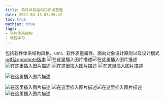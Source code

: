 ```yaml
---
title: 软件体系结构知识点整理
date: 2021-04-13 08:39:47
toc: true
mathjax: true
tags:
- 软件体系结构
- 课程学习
---
```


包括软件体系结构风格、uml、软件质量属性、面向对象设计原则以及设计模式
[pdf及goodnote版本](https://download.csdn.net/download/weixin_45668903/16649227?spm=1001.2014.3001.5501)
![在这里插入图片描述](https://raw.githubusercontent.com/buttering/EasyBlogs/master/asset/pictures/e879f3b12191b596993886eefc10c94b/3d4b3babcd0f5333f4ae11425fc18495.jpg)![在这里插入图片描述](https://raw.githubusercontent.com/buttering/EasyBlogs/master/asset/pictures/e879f3b12191b596993886eefc10c94b/093894a267af75d11f6aaaa627b1b782.jpg)![在这里插入图片描述](https://raw.githubusercontent.com/buttering/EasyBlogs/master/asset/pictures/e879f3b12191b596993886eefc10c94b/bcf22f105df9fb7bcb05eecfa032d242.jpg)
![在这里插入图片描述](https://raw.githubusercontent.com/buttering/EasyBlogs/master/asset/pictures/e879f3b12191b596993886eefc10c94b/9b86d7477f10a581d9297b75b392f34d.jpg)
![在这里插入图片描述](https://raw.githubusercontent.com/buttering/EasyBlogs/master/asset/pictures/e879f3b12191b596993886eefc10c94b/59249886045ebbc93d26c27c1d958248.jpg)

![在这里插入图片描述](https://raw.githubusercontent.com/buttering/EasyBlogs/master/asset/pictures/e879f3b12191b596993886eefc10c94b/311bda622d0454277db0bcbb763035c7.jpg)


![在这里插入图片描述](https://raw.githubusercontent.com/buttering/EasyBlogs/master/asset/pictures/e879f3b12191b596993886eefc10c94b/546b633786b1de32bf4354640824d43b.jpg)
![在这里插入图片描述](https://raw.githubusercontent.com/buttering/EasyBlogs/master/asset/pictures/e879f3b12191b596993886eefc10c94b/b056d404489d9c30bce841a0026d609a.jpg)![在这里插入图片描述](https://raw.githubusercontent.com/buttering/EasyBlogs/master/asset/pictures/e879f3b12191b596993886eefc10c94b/07b1a4ae21c4a3a073ae26a25c5c98dd.jpg)
![在这里插入图片描述](https://raw.githubusercontent.com/buttering/EasyBlogs/master/asset/pictures/e879f3b12191b596993886eefc10c94b/d4f608a9310484c583f34404b86f8c1f.jpg)